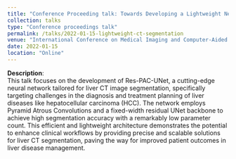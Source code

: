 ```yaml
---
title: "Conference Proceeding talk: Towards Developing a Lightweight Neural Network for Liver CT Segmentation"
collection: talks
type: "Conference proceedings talk"
permalink: /talks/2022-01-15-lightweight-ct-segmentation
venue: "International Conference on Medical Imaging and Computer-Aided Diagnosis"
date: 2022-01-15
location: "Online"
---
```

**Description**:  
This talk focuses on the development of Res-PAC-UNet, a cutting-edge neural network tailored for liver CT image segmentation, specifically targeting challenges in the diagnosis and treatment planning of liver diseases like hepatocellular carcinoma (HCC). The network employs Pyramid Atrous Convolutions and a fixed-width residual UNet backbone to achieve high segmentation accuracy with a remarkably low parameter count. This efficient and lightweight architecture demonstrates the potential to enhance clinical workflows by providing precise and scalable solutions for liver CT segmentation, paving the way for improved patient outcomes in liver disease management.
